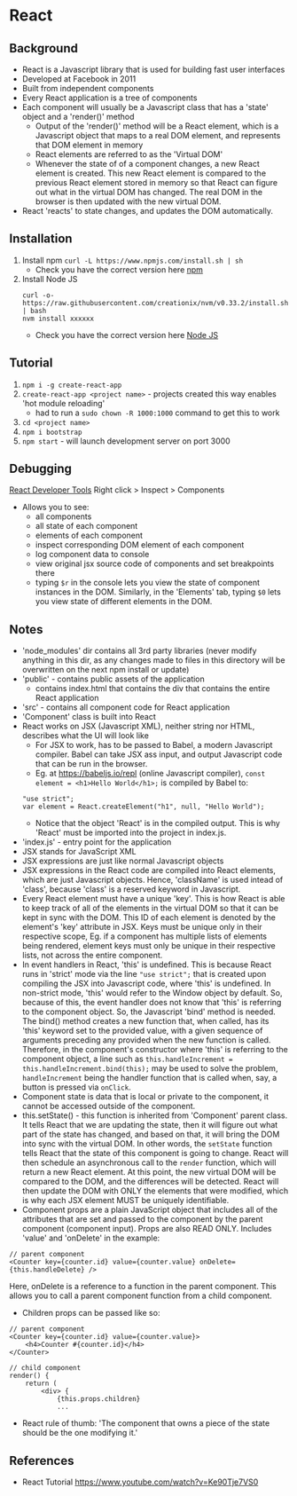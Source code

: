 # React

## Background
- React is a Javascript library that is used for building fast user interfaces
- Developed at Facebook in 2011
- Built from independent components
- Every React application is a tree of components
- Each component will usually be a Javascript class that has a 'state' object and a 'render()' method
    - Output of the 'render()' method will be a React element, which is a Javascript object that maps to a real DOM element, and represents that DOM element in memory
    - React elements are referred to as the 'Virtual DOM'
    - Whenever the state of of a component changes, a new React element is created. This new React element is compared to the previous React element stored in memory so that React can figure out what in the virtual DOM has changed. The real DOM in the browser is then updated with the new virtual DOM.
- React 'reacts' to state changes, and updates the DOM automatically.

## Installation

1. Install npm
    `curl -L https://www.npmjs.com/install.sh | sh`
    - Check you have the correct version here [npm](https://www.npmjs.com/package/npm)
1. Install Node JS
    ```
    curl -o- https://raw.githubusercontent.com/creationix/nvm/v0.33.2/install.sh | bash
    nvm install xxxxxx
    ```
    - Check you have the correct version here [Node JS](https://nodejs.org/en/)

## Tutorial

1. `npm i -g create-react-app`
1. `create-react-app <project name>`
        - projects created this way enables 'hot module reloading'
    - had to run a `sudo chown -R 1000:1000` command to get this to work
1. `cd <project name>`
1. `npm i bootstrap`
1. `npm start` - will launch development server on port 3000

## Debugging 
[React Developer Tools](https://chrome.google.com/webstore/detail/react-developer-tools/fmkadmapgofadopljbjfkapdkoienihi?hl=en)
Right click > Inspect > Components
- Allows you to see: 
    - all components
    - all state of each component
    - elements of each component
    - inspect corresponding DOM element of each component
    - log component data to console
    - view original jsx source code of components and set breakpoints there
    - typing `$r` in the console lets you view the state of component instances in the DOM. Similarly, in the 'Elements' tab, typing `$0` lets you view state of different elements in the DOM. 

## Notes 

- 'node_modules' dir contains all 3rd party libraries (never modify anything in this dir, as any changes made to files in this directory will be overwritten on the next npm install or update)
- 'public' - contains public assets of the application
    - contains index.html that contains the div that contains the entire React application
- 'src' - contains all component code for React application
- 'Component' class is built into React
- React works on JSX (Javascript XML), neither string nor HTML, describes what the UI will look like
    - For JSX to work, has to be passed to Babel, a modern Javascript compiler. Babel can take JSX ass input, and output Javascript code that can be run in the browser.
    - Eg. at https://babeljs.io/repl (online Javascript compiler),
    `const element = <h1>Hello World</h1>;`
    is compiled by Babel to:
    ```
    "use strict";
    var element = React.createElement("h1", null, "Hello World");
    ```
    - Notice that the object 'React' is in the compiled output. This is why 'React' must be imported into the project in index.js.
- 'index.js' - entry point for the application
- JSX stands for JavaScript XML
- JSX expressions are just like normal Javascript objects
- JSX expressions in the React code are compiled into React elements, which are just Javascript objects. Hence, 'className' is used intead of 'class', because 'class' is a reserved keyword in Javascript.
- Every React element must have a unique 'key'. This is how React is able to keep track of all of the elements in the virtual DOM so that it can be kept in sync with the DOM. This ID of each element is denoted by the element's 'key' attribute in JSX. Keys must be unique only in their respective scope, Eg. if a component has multiple lists of elements being rendered, element keys must only be unique in their respective lists, not across the entire component.
- In event handlers in React, 'this' is undefined. This is because React runs in 'strict' mode via the line `"use strict";` that is created upon compiling the JSX into Javascript code, where 'this' is undefined. In non-strict mode, 'this' would refer to the Window object by default. So, because of this, the event handler does not know that 'this' is referring to the component object. So, the Javascript 'bind' method is needed. The bind() method creates a new function that, when called, has its 'this' keyword set to the provided value, with a given sequence of arguments preceding any provided when the new function is called. Therefore, in the component's constructor where 'this' is referring to the component object, a line such as `this.handleIncrement = this.handleIncrement.bind(this);` may be used to solve the problem, `handleIncrement` being the handler function that is called when, say, a button is pressed via `onClick`.
- Component state is data that is local or private to the component, it cannot be accessed outside of the component.
- this.setState() - this function is inherited from 'Component' parent class. It tells React that we are updating the state, then it will figure out what part of the state has changed, and based on that, it will bring the DOM into sync with the virtual DOM. In other words, the `setState` function tells React that the state of this component is going to change. React will then schedule an asynchronous call to the `render` function, which will return a new React element. At this point, the new virtual DOM will be compared to the DOM, and the differences will be detected. React will then update the DOM with ONLY the elements that were modified, which is why each JSX element MUST be uniquely identifiable.
- Component props are a plain JavaScript object that includes all of the attributes that are set and passed to the component by the parent component (component input). Props are also READ ONLY. Includes 'value' and 'onDelete' in the example: 
```
// parent component
<Counter key={counter.id} value={counter.value} onDelete={this.handleDelete} />
```
Here, onDelete is a reference to a function in the parent component. This allows you to call a parent component function from a child component.
- Children props can be passed like so:
```
// parent component
<Counter key={counter.id} value={counter.value}>
    <h4>Counter #{counter.id}</h4>
</Counter>

// child component
render() {
    return (
        <div> {
            {this.props.children}
            ...
```
- React rule of thumb: 'The component that owns a piece of the state should be the one modifying it.'

## References

- React Tutorial https://www.youtube.com/watch?v=Ke90Tje7VS0
